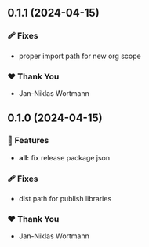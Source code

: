 ## 0.1.1 (2024-04-15)

### 🩹 Fixes

- proper import path for new org scope

### ❤️ Thank You

- Jan-Niklas Wortmann

## 0.1.0 (2024-04-15)

### 🚀 Features

- **all:** fix release package json

### 🩹 Fixes

- dist path for publish libraries

### ❤️ Thank You

- Jan-Niklas Wortmann
